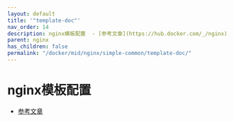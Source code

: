 ```yaml
---
layout: default
title: '"template-doc"'
nav_order: 14
description: nginx模板配置  - [参考文章](https://hub.docker.com/_/nginx)
parent: nginx
has_children: false
permalink: "/docker/mid/nginx/simple-common/template-doc/"
---
```


# nginx模板配置
  
- [参考文章](https://hub.docker.com/_/nginx)

